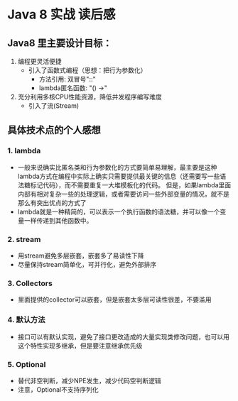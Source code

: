 # Java 8 实战 读后感
## Java8 里主要设计目标：
1. 编程更灵活便捷
   - 引入了函数式编程（思想：把行为参数化）
     - 方法引用: 双冒号"::"
     - lambda匿名函数: "() ->"
2. 充分利用多核CPU性能资源，降低并发程序编写难度
   - 引入了流(Stream)
## 具体技术点的个人感想
### 1. lambda
- 一般来说确实比匿名类和行为参数化的方式要简单易理解，最主要是这种lambda方式在编程中实际上确实只需要提供最关键的信息（还需要写一些语法糖标记代码），而不需要重复一大堆模板化的代码。
    但是，如果lambda里面内部有相对复杂一些的处理逻辑，或者需要访问一些外部变量的情况，就不是那么有突出优点的方式了
- lambda就是一种精简的，可以表示一个执行函数的语法糖，并可以像一个变量一样传递到其他函数中。
### 2. stream
- 用stream避免多层嵌套，嵌套多了易读性下降
- 尽量保持stream简单化，可并行化，避免外部排序
### 3. Collectors
- 里面提供的collector可以嵌套，但是嵌套太多层可读性很差，不要滥用
### 4. 默认方法
- 接口可以有默认实现，避免了接口更改造成的大量实现类修改问题，也可以用这个特性实现多继承，但是要注意继承优先级
### 5. Optional
- 替代非空判断，减少NPE发生，减少代码空判断逻辑
- 注意，Optional不支持序列化